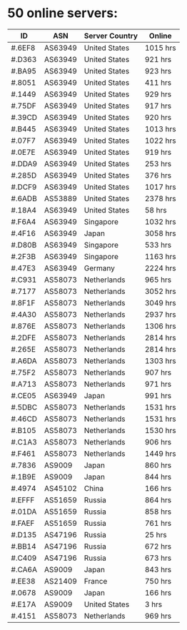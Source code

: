 # 50 online servers:

| ID | ASN | Server Country | Online |
| ------ | ------ | ------ | ------ |
| #.6EF8 | AS63949 | United States | 1015 hrs |
| #.D363 | AS63949 | United States | 921 hrs |
| #.BA95 | AS63949 | United States | 923 hrs |
| #.8051 | AS63949 | United States | 411 hrs |
| #.1449 | AS63949 | United States | 929 hrs |
| #.75DF | AS63949 | United States | 917 hrs |
| #.39CD | AS63949 | United States | 920 hrs |
| #.B445 | AS63949 | United States | 1013 hrs |
| #.07F7 | AS63949 | United States | 1022 hrs |
| #.0E7E | AS63949 | United States | 919 hrs |
| #.DDA9 | AS63949 | United States | 253 hrs |
| #.285D | AS63949 | United States | 376 hrs |
| #.DCF9 | AS63949 | United States | 1017 hrs |
| #.6ADB | AS53889 | United States | 2378 hrs |
| #.18A4 | AS63949 | United States | 58 hrs |
| #.F6A4 | AS63949 | Singapore | 1032 hrs |
| #.4F16 | AS63949 | Japan | 3058 hrs |
| #.D80B | AS63949 | Singapore | 533 hrs |
| #.2F3B | AS63949 | Singapore | 1163 hrs |
| #.47E3 | AS63949 | Germany | 2224 hrs |
| #.C931 | AS58073 | Netherlands | 965 hrs |
| #.7177 | AS58073 | Netherlands | 3052 hrs |
| #.8F1F | AS58073 | Netherlands | 3049 hrs |
| #.4A30 | AS58073 | Netherlands | 2937 hrs |
| #.876E | AS58073 | Netherlands | 1306 hrs |
| #.2DFE | AS58073 | Netherlands | 2814 hrs |
| #.265E | AS58073 | Netherlands | 2814 hrs |
| #.A6DA | AS58073 | Netherlands | 1303 hrs |
| #.75F2 | AS58073 | Netherlands | 907 hrs |
| #.A713 | AS58073 | Netherlands | 971 hrs |
| #.CE05 | AS63949 | Japan | 991 hrs |
| #.5DBC | AS58073 | Netherlands | 1531 hrs |
| #.46CD | AS58073 | Netherlands | 1531 hrs |
| #.B105 | AS58073 | Netherlands | 1530 hrs |
| #.C1A3 | AS58073 | Netherlands | 906 hrs |
| #.F461 | AS58073 | Netherlands | 1449 hrs |
| #.7836 | AS9009 | Japan | 860 hrs |
| #.1B9E | AS9009 | Japan | 844 hrs |
| #.4974 | AS45102 | China | 166 hrs |
| #.EFFF | AS51659 | Russia | 864 hrs |
| #.01DA | AS51659 | Russia | 858 hrs |
| #.FAEF | AS51659 | Russia | 761 hrs |
| #.D135 | AS47196 | Russia | 25 hrs |
| #.BB14 | AS47196 | Russia | 672 hrs |
| #.C409 | AS47196 | Russia | 673 hrs |
| #.CA6A | AS9009 | Japan | 843 hrs |
| #.EE38 | AS21409 | France | 750 hrs |
| #.0678 | AS9009 | Japan | 166 hrs |
| #.E17A | AS9009 | United States | 3 hrs |
| #.4151 | AS58073 | Netherlands | 969 hrs |

